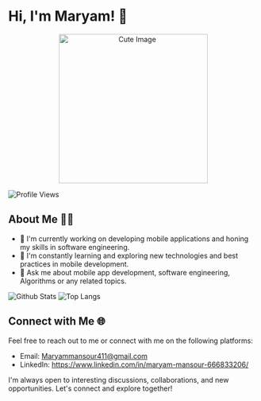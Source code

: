 
# Hi, I'm Maryam! 👀

<div align="center">
  <img src="https://octodex.github.com/images/motherhubbertocat.png" alt="Cute Image" width="300"/>
</div>


![Profile Views](https://komarev.com/ghpvc/?username=MaryamMansour)


## About Me 🙋‍♂️

- 🔭 I'm currently working on developing mobile applications and honing my skills in software engineering.
- 🌱 I'm constantly learning and exploring new technologies and best practices in mobile development.
- 💬 Ask me about mobile app development, software engineering, Algorithms or any related topics.



![Github Stats](https://github-readme-stats.vercel.app/api?username=MaryamMansour&show_icons=true&theme=buefy)  ![Top Langs](https://github-readme-stats.vercel.app/api/top-langs/?username=MaryamMansour&layout=compact&theme=buefy)




## Connect with Me 🌐

Feel free to reach out to me or connect with me on the following platforms:

- Email: Maryammansour411@gmail.com
- LinkedIn: https://www.linkedin.com/in/maryam-mansour-666833206/

I'm always open to interesting discussions, collaborations, and new opportunities. Let's connect and explore together!
